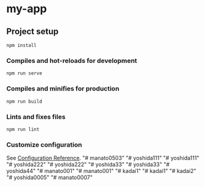 # my-app

## Project setup
```
npm install
```

### Compiles and hot-reloads for development
```
npm run serve
```

### Compiles and minifies for production
```
npm run build
```

### Lints and fixes files
```
npm run lint
```

### Customize configuration
See [Configuration Reference](https://cli.vuejs.org/config/).
"# manato0503" 
"# yoshida111" 
"# yoshida111" 
"# yoshida222" 
"# yoshida222" 
"# yoshida33" 
"# yoshida33" 
"# yoshida44" 
"# manato001" 
"# manato001" 
"# kadai1" 
"# kadai1" 
"# kadai2" 
"# yoshida0005" 
"# manato0007" 
